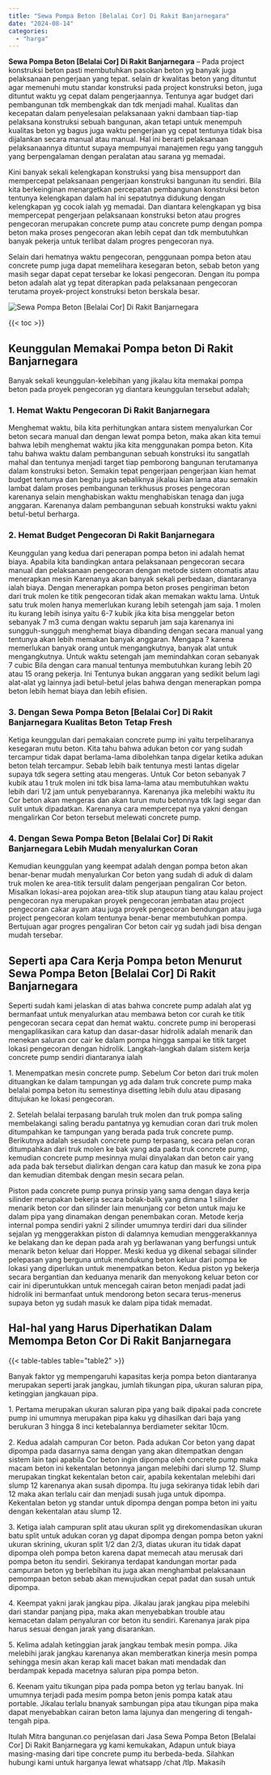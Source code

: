```yaml
---
title: "Sewa Pompa Beton [Belalai Cor] Di Rakit Banjarnegara"
date: "2024-08-14"
categories: 
  - "harga"
---
```


**Sewa Pompa Beton \[Belalai Cor\] Di Rakit Banjarnegara** – Pada project konstruksi beton pasti membutuhkan pasokan beton yg banyak juga pelaksanaan pengerjaan yang tepat. selain dr kwalitas beton yang dituntut agar memenuhi mutu standar konstruksi pada project konstruksi beton, juga dituntut waktu yg cepat dalam pengerjaannya. Tentunya agar budget dari pembangunan tdk membengkak dan tdk menjadi mahal. Kualitas dan kecepatan dalam penyelesaian pelaksanaan yakni dambaan tiap-tiap pelaksana konstruksi sebuah bangunan, akan tetapi untuk menempuh kualitas beton yg bagus juga waktu pengerjaan yg cepat tentunya tidak bisa dijalankan secara manual atau manual. Hal ini berarti pelaksanaan pelaksanaannya dituntut supaya mempunyai manajemen regu yang tangguh yang berpengalaman dengan peralatan atau sarana yg memadai.

Kini banyak sekali kelengkapan konstruksi yang bisa mensupport dan mempercepat pelaksanaan pengerjaan konstruksi bangunan itu sendiri. Bila kita berkeinginan menargetkan percepatan pembangunan konstruksi beton tentunya kelengkapan dalam hal ini sepatutnya didukung dengan kelengkapan yg cocok ialah yg memadai. Dan diantara kelengkapan yg bisa mempercepat pengerjaan pelaksanaan konstruksi beton atau progres pengecoran merupakan concrete pump atau concrete pump dengan pompa beton maka proses pengecoran akan lebih cepat dan tdk membutuhkan banyak pekerja untuk terlibat dalam progres pengecoran nya.

Selain dari hematnya waktu pengecoran, penggunaan pompa beton atau concrete pump juga dapat memelihara kesegaran beton, sebab beton yang masih segar dapat cepat tersebar ke lokasi pengecoran. Dengan itu pompa beton adalah alat yg tepat diterapkan pada pelaksanaan pengecoran terutama proyek-project konstruksi beton berskala besar.

![Sewa Pompa Beton [Belalai Cor] Di Rakit Banjarnegara](/images/sewa-concrete-pump-04.png)

{{< toc >}}

## Keunggulan Memakai Pompa beton Di Rakit Banjarnegara

Banyak sekali keunggulan-kelebihan yang jikalau kita memakai pompa beton pada proyek pengecoran yg diantara keunggulan tersebut adalah;

### 1\. Hemat Waktu Pengecoran Di Rakit Banjarnegara

Menghemat waktu, bila kita perhitungkan antara sistem menyalurkan Cor beton secara manual dan dengan lewat pompa beton, maka akan kita temui bahwa lebih menghemat waktu jika kita menggunakan pompa beton. Kita tahu bahwa waktu dalam pembangunan sebuah konstruksi itu sangatlah mahal dan tentunya menjadi target tiap pemborong bangunan terutamanya dalam konstruksi beton. Semakin tepat pengerjaan pengerjaan kian hemat budget tentunya dan begitu juga sebaliknya jikalau kian lama atau semakin lambat dalam proses pembangunan terkhusus proses pengecoran karenanya selain menghabiskan waktu menghabiskan tenaga dan juga anggaran. Karenanya dalam pembangunan sebuah konstruksi waktu yakni betul-betul berharga.

### 2\. Hemat Budget Pengecoran Di Rakit Banjarnegara

Keunggulan yang kedua dari penerapan pompa beton ini adalah hemat biaya. Apabila kita bandingkan antara pelaksanaan pengecoran secara manual dan pelaksanaan pengecoran dengan metode sistem otomatis atau menerapkan mesin Karenanya akan banyak sekali perbedaan, diantaranya ialah biaya. Dengan menerapkan pompa beton proses pengiriman beton dari truk molen ke titik pengecoran tidak akan memakan waktu lama. Untuk satu truk molen hanya memerlukan kurang lebih setengah jam saja. 1 molen itu kurang lebih isinya yaitu 6-7 kubik jika kita bisa menggelar beton sebanyak 7 m3 cuma dengan waktu separuh jam saja karenanya ini sungguh-sungguh menghemat biaya dibanding dengan secara manual yang tentunya akan lebih memakan banyak anggaran. Mengapa ? karena memerlukan banyak orang untuk mengangkutnya, banyak alat untuk mengangkutnya. Untuk waktu setengah jam memindahkan coran sebanyak 7 cubic Bila dengan cara manual tentunya membutuhkan kurang lebih 20 atau 15 orang pekerja. Ini Tentunya bukan anggaran yang sedikit belum lagi alat-alat yg lainnya jadi betul-betul jelas bahwa dengan menerapkan pompa beton lebih hemat biaya dan lebih efisien.

### 3\. Dengan Sewa Pompa Beton \[Belalai Cor\] Di Rakit Banjarnegara Kualitas Beton Tetap Fresh

Ketiga keunggulan dari pemakaian concrete pump ini yaitu terpeliharanya kesegaran mutu beton. Kita tahu bahwa adukan beton cor yang sudah tercampur tidak dapat berlama-lama dibolehkan tanpa digelar ketika adukan beton telah tercampur. Sebab lebih baik tentunya mesti lantas digelar supaya tdk segera setting atau mengeras. Untuk Cor beton sebanyak 7 kubik atau 1 truk molen ini tdk bisa lama-lama atau membutuhkan waktu lebih dari 1/2 jam untuk penyebarannya. Karenanya jika melebihi waktu itu Cor beton akan mengeras dan akan turun mutu betonnya tdk lagi segar dan sulit untuk dipadatkan. Karenanya cara mempercepat nya yakni dengan mengalirkan Cor beton tersebut melewati concrete pump.

### 4\. Dengan Sewa Pompa Beton \[Belalai Cor\] Di Rakit Banjarnegara Lebih Mudah menyalurkan Coran

Kemudian keunggulan yang keempat adalah dengan pompa beton akan benar-benar mudah menyalurkan Cor beton yang sudah di aduk di dalam truk molen ke area-titik tersulit dalam pengerjaan pengaliran Cor beton. Misalkan lokasi-area pojokan area-titik slup ataupun tiang atau kalau project pengecoran nya merupakan proyek pengecoran jembatan atau project pengecoran cakar ayam atau juga proyek pengecoran bendungan atau juga project pengecoran kolam tentunya benar-benar membutuhkan pompa. Bertujuan agar progres pengaliran Cor beton cair yg sudah jadi bisa dengan mudah tersebar.

## Seperti apa Cara Kerja Pompa beton Menurut Sewa Pompa Beton \[Belalai Cor\] Di Rakit Banjarnegara

Seperti sudah kami jelaskan di atas bahwa concrete pump adalah alat yg bermanfaat untuk menyalurkan atau membawa beton cor curah ke titik pengecoran secara cepat dan hemat waktu. concrete pump ini beroperasi mengaplikasikan cara katup dan dasar-dasar hidrolik adalah menarik dan menekan saluran cor cair ke dalam pompa hingga sampai ke titik target lokasi pengecoran dengan hidrolik. Langkah-langkah dalam sistem kerja concrete pump sendiri diantaranya ialah

1\. Menempatkan mesin concrete pump. Sebelum Cor beton dari truk molen dituangkan ke dalam tampungan yg ada dalam truk concrete pump maka belalai pompa beton itu semestinya disetting lebih dulu atau dipasang ditujukan ke lokasi pengecoran.

2\. Setelah belalai terpasang barulah truk molen dan truk pompa saling membelakangi saling beradu pantatnya yg kemudian coran dari truk molen ditumpahkan ke tampungan yang berada pada truk concrete pump. Berikutnya adalah sesudah concrete pump terpasang, secara pelan coran ditumpahkan dari truk molen ke bak yang ada pada truk concrete pump, kemudian concrete pump mesinnya mulai dinyalakan dan beton cair yang ada pada bak tersebut dialirkan dengan cara katup dan masuk ke zona pipa dan kemudian ditembak dengan mesin secara pelan.

Piston pada concrete pump punya prinsip yang sama dengan daya kerja silinder merupakan bekerja secara bolak-balik yang dimana 1 silinder menarik beton cor dan silinder lain menunjang cor beton untuk maju ke dalam pipa yang dinamakan dengan penembakan coran. Metode kerja internal pompa sendiri yakni 2 silinder umumnya terdiri dari dua silinder sejalan yg menggerakkan piston di dalamnya kemudian menggerakkannya ke belakang dan ke depan pada arah yg berlawanan yang berfungsi untuk menarik beton keluar dari Hopper. Meski kedua yg dikenal sebagai silinder pelepasan yang berguna untuk mendukung beton keluar dari pompa ke lokasi yang diperlukan untuk menempatkan beton. Kedua piston yg bekerja secara bergantian dan keduanya menarik dan menyokong keluar beton cor cair ini diperuntukkan untuk mencegah cairan beton menjadi padat jadi hidrolik ini bermanfaat untuk mendorong beton secara terus-menerus supaya beton yg sudah masuk ke dalam pipa tidak memadat.

## Hal-hal yang Harus Diperhatikan Dalam Memompa Beton Cor Di Rakit Banjarnegara

{{< table-tables table="table2" >}}

Banyak faktor yg mempengaruhi kapasitas kerja pompa beton diantaranya merupakan seperti jarak jangkau, jumlah tikungan pipa, ukuran saluran pipa, ketinggian jangkauan pipa.

1\. Pertama merupakan ukuran saluran pipa yang baik dipakai pada concrete pump ini umumnya merupakan pipa kaku yg dihasilkan dari baja yang berukuran 3 hingga 8 inci ketebalannya berdiameter sekitar 10cm.

2\. Kedua adalah campuran Cor beton. Pada adukan Cor beton yang dapat dipompa pada dasarnya sama dengan yang akan ditempatkan dengan sistem lain tapi apabila Cor beton ingin dipompa oleh concrete pump maka macam beton ini kekentalan betonnya jangan melebihi dari slump 12. Slump merupakan tingkat kekentalan beton cair, apabila kekentalan melebihi dari slump 12 karenanya akan susah dipompa. Itu juga sekiranya tidak lebih dari 12 maka akan terlalu cair dan menjadi susah juga untuk dipompa. Kekentalan beton yg standar untuk dipompa dengan pompa beton ini yaitu dengan kekentalan atau slump 12.

3\. Ketiga ialah campuran split atau ukuran split yg direkomendasikan ukuran batu split untuk adukan coran yg dapat dipompa dengan pompa beton yakni ukuran skrining, ukuran split 1/2 dan 2/3, diatas ukuran itu tidak dapat dipompa oleh pompa beton karena dapat memecah atau merusak dari pompa beton itu sendiri. Sekiranya terdapat kandungan mortar pada campuran beton yg berlebihan itu juga akan menghambat pelaksanaan pemompaan beton sebab akan mewujudkan cepat padat dan susah untuk dipompa.

4\. Keempat yakni jarak jangkau pipa. Jikalau jarak jangkau pipa melebihi dari standar panjang pipa, maka akan menyebabkan trouble atau kemacetan dalam penyaluran cor beton itu sendiri. Karenanya jarak pipa harus sesuai dengan jarak yang disarankan.

5\. Kelima adalah ketinggian jarak jangkau tembak mesin pompa. Jika melebihi jarak jangkau karenanya akan memberatkan kinerja mesin pompa sehingga mesin akan kerap kali macet bakan mati mendadak dan berdampak kepada macetnya saluran pipa pompa beton.

6\. Keenam yaitu tikungan pipa pada pompa beton yg terlau banyak. Ini umumnya terjadi pada mesim pompa beton jenis pompa katak atau portable. Jikalau terlalu bnanyak sambungan pipa atau tikungan pipa maka dapat menyebabkan cairan beton lama lajunya dan mengering di tengah-tengah pipa.

Itulah Mitra bangunan.co penjelasan dari Jasa Sewa Pompa Beton \[Belalai Cor\] Di Rakit Banjarnegara yg kami kemukakan, Adapun untuk biaya masing-masing dari tipe concrete pump itu berbeda-beda. Silahkan hubungi kami untuk harganya lewat whatsapp /chat /tlp. Makasih
